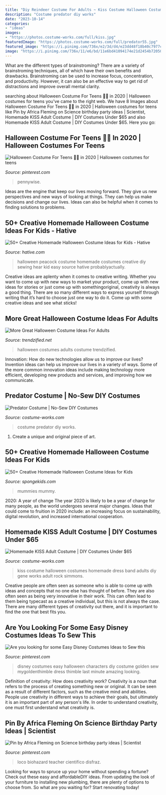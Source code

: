 ```yaml
---
title: "Diy Reindeer Costume For Adults ~ Kiss Costume Halloween Costumes Homemade Dress Band Adults Diy Gene Works Adult Rock Simmons"
description: "Costume predator diy works"
date: "2023-10-14"
categories:
- "ideas"
images:
- "https://photos.costume-works.com/full/kiss.jpg"
featuredImage: "https://photos.costume-works.com/full/predator55.jpg"
featured_image: "https://i.pinimg.com/736x/e2/3d/d4/e23dd48f18b40c7977c0a0922af2d508.jpg"
image: "https://i.pinimg.com/736x/11/e6/bd/11e6bd41094174e21d2454b720509187.jpg"
---
```



What are the different types of brainstroming?
There are a variety of brainstroming techniques, all of which have their own benefits and drawbacks. Brainstroming can be used to increase focus, concentration, and productivity. However, it can also be an effective way to get rid of distractions and improve overall mental clarity.

	

		
searching about Halloween Costume For Teens 🎈🤡 in 2020 | Halloween costumes for teens you've came to the right web. We have 8 Images about Halloween Costume For Teens 🎈🤡 in 2020 | Halloween costumes for teens like Pin by Africa Fleming on Science birthday party ideas | Scientist, Homemade KISS Adult Costume | DIY Costumes Under $65 and also Homemade KISS Adult Costume | DIY Costumes Under $65. Here you go:
		
    
## Halloween Costume For Teens 🎈🤡 In 2020 | Halloween Costumes For Teens

<img loading=lazy src="https://i.pinimg.com/736x/e2/3d/d4/e23dd48f18b40c7977c0a0922af2d508.jpg" onerror="this.onerror=null;this.src='https://tse3.mm.bing.net/th?id=OIP.QJ2ppMdmr_lAzDNAIg5sdgHaJ3&amp;pid=15.1';" alt="Halloween Costume For Teens 🎈🤡 in 2020 | Halloween costumes for teens">

_Source: pinterest.com_

>pennywise. 

	

Ideas are the engine that keep our lives moving forward. They give us new perspectives and new ways of looking at things. They can help us make decisions and change our lives. Ideas can also be helpful when it comes to finding solutions to problems.

    
## 50+ Creative Homemade Halloween Costume Ideas For Kids - Hative

<img loading=lazy src="https://hative.com/wp-content/uploads/2014/03/costumes-for-kids/41-peacock-kid-costume-idea.jpg" onerror="this.onerror=null;this.src='https://tse2.mm.bing.net/th?id=OIP.2IHJ8w40XJ8z_8_69My0ggHaLH&amp;pid=15.1';" alt="50+ Creative Homemade Halloween Costume Ideas for Kids - Hative">

_Source: hative.com_

>halloween peacock costume homemade costumes creative diy sewing hear kid easy source hative probablyactually. 

	

Creative ideas are aplenty when it comes to creative writing. Whether you want to come up with new ways to market your product, come up with new ideas for stories or just come up with somethingoriginal, creativity is always a good thing. There are so many different ways to express yourself through writing that it’s hard to choose just one way to do it. Come up with some creative ideas and see what sticks!

    
## More Great Halloween Costume Ideas For Adults

<img loading=lazy src="http://www.trendzified.net/wp-content/uploads/2014/10/IMG_5679__880.jpg" onerror="this.onerror=null;this.src='https://tse4.mm.bing.net/th?id=OIP.IKLKyiedSIF1F4pphzq9wwHaJ3&amp;pid=15.1';" alt="More Great Halloween Costume Ideas For Adults">

_Source: trendzified.net_

>halloween costumes adults costume trendzified. 

	

Innovation: How do new technologies allow us to improve our lives?
Invention ideas can help us improve our lives in a variety of ways. Some of the more common innovation ideas include making technology more efficient, developing new products and services, and improving how we communicate.

    
## Predator Costume | No-Sew DIY Costumes

<img loading=lazy src="https://photos.costume-works.com/full/predator55.jpg" onerror="this.onerror=null;this.src='https://tse2.mm.bing.net/th?id=OIP.uwF_U6GqvllRtnc5Zeh0GQHaLz&amp;pid=15.1';" alt="Predator Costume | No-Sew DIY Costumes">

_Source: costume-works.com_

>costume predator diy works. 

	

1. Create a unique and original piece of art.

    
## 50+ Creative Homemade Halloween Costume Ideas For Kids

<img loading=lazy src="https://spongekids.com/wp-content/uploads/2014/03/costumes-for-kids/37-little-mummies-kid-costume.jpg" onerror="this.onerror=null;this.src='https://tse1.mm.bing.net/th?id=OIP.38iHObS9sCB6fFogwRzqrgHaJ4&amp;pid=15.1';" alt="50+ Creative Homemade Halloween Costume Ideas for Kids">

_Source: spongekids.com_

>mummies mummy. 

	

2020: A year of change
The year 2020 is likely to be a year of change for many people, as the world undergoes several major changes. Ideas that could come to fruition in 2020 include: an increasing focus on sustainability, digital revolution, and increased international cooperation.

    
## Homemade KISS Adult Costume | DIY Costumes Under $65

<img loading=lazy src="https://photos.costume-works.com/full/kiss.jpg" onerror="this.onerror=null;this.src='https://tse2.mm.bing.net/th?id=OIP.7XSlrZSXKrTediCiT7irqgHaNc&amp;pid=15.1';" alt="Homemade KISS Adult Costume | DIY Costumes Under $65">

_Source: costume-works.com_

>kiss costume halloween costumes homemade dress band adults diy gene works adult rock simmons. 

	

Creative people are often seen as someone who is able to come up with ideas and concepts that no one else has thought of before. They are also often seen as being very innovative in their work. This can often lead to them being typecast as a creative individual, but this is not always the case. There are many different types of creativity out there, and it is important to find the one that best fits you.

    
## Are You Looking For Some Easy Disney Costumes Ideas To Sew This

<img loading=lazy src="https://i.pinimg.com/736x/27/f3/31/27f331cd1deb21f875f3b69a99fb0a61.jpg" onerror="this.onerror=null;this.src='https://tse1.mm.bing.net/th?id=OIP.vjV2ZshJF9MMpo0-jsLYEwHaLG&amp;pid=15.1';" alt="Are you looking for some Easy Disney Costumes Ideas to Sew this">

_Source: pinterest.com_

>disney costumes easy halloween characters diy costume golden sew mygoldenthimble dress thimble last minute amazing looking. 

	

Definition of creativity: How does creativity work?
Creativity is a noun that refers to the process of creating something new or original. It can be seen as a result of different factors, such as the creative mind and abilities. People use creativity in different ways to achieve their goals, but ultimately it is an important part of any person's life. In order to understand creativity, one must first understand what creativity is.

    
## Pin By Africa Fleming On Science Birthday Party Ideas | Scientist

<img loading=lazy src="https://i.pinimg.com/736x/11/e6/bd/11e6bd41094174e21d2454b720509187.jpg" onerror="this.onerror=null;this.src='https://tse2.mm.bing.net/th?id=OIP.KGsRWxjUCkM0npow_KmuhAHaJ3&amp;pid=15.1';" alt="Pin by Africa Fleming on Science birthday party ideas | Scientist">

_Source: pinterest.com_

>loco biohazard teacher cientifico disfraz. 

	

Looking for ways to spruce up your home without spending a fortune? Check out these easy and affordableDIY ideas. From updating the look of your furniture to installing new plumbing, there are plenty of options to choose from. So what are you waiting for? Start renovating today!

